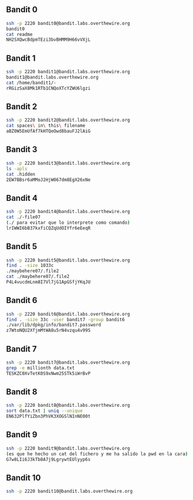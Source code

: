 ## Bandit 0
```bash
ssh -p 2220 bandit0@bandit.labs.overthewire.org
bandit0
cat readme
NH2SXQwcBdpmTEzi3bvBHMM9H66vVXjL
```
## Bandit 1
```bash
ssh -p 2220 bandit1@bandit.labs.overthewire.org
bandit1@bandit.labs.overthewire.org
cat /home/bandit1/-
rRGizSaX8Mk1RTb1CNQoXTcYZWU6lgzi
```
## Bandit 2
```bash
ssh -p 2220 bandit2@bandit.labs.overthewire.org
cat spaces\ in\ this\ filename
aBZ0W5EmUfAf7kHTQeOwd8bauFJ2lAiG
```
## Bandit 3
```bash
ssh -p 2220 bandit3@bandit.labs.overthewire.org
ls -apls
cat .hidden
2EW7BBsr6aMMoJ2HjW067dm8EgX26xNe
```
## Bandit 4
```bash
ssh -p 2220 bandit4@bandit.labs.overthewire.org
cat ./-file07 
(./ para evitar que lo interprete como comando)
lrIWWI6bB37kxfiCQZqUdOIYfr6eEeqR
```
## Bandit 5
```bash
ssh -p 2220 bandit5@bandit.labs.overthewire.org
find . -size 1033c
./maybehere07/.file2
cat ./maybehere07/.file2
P4L4vucdmLnm8I7Vl7jG1ApGSfjYKqJU
```
## Bandit 6
```bash
ssh -p 2220 bandit6@bandit.labs.overthewire.org
find . -size 33c -user bandit7 -group bandit6
./var/lib/dpkg/info/bandit7.password
z7WtoNQU2XfjmMtWA8u5rN4vzqu4v99S
```

## Bandit 7
```bash
ssh -p 2220 bandit7@bandit.labs.overthewire.org
grep -e millionth data.txt
TESKZC0XvTetK0S9xNwm25STk5iWrBvP
```

## Bandit 8
```bash
ssh -p 2220 bandit8@bandit.labs.overthewire.org
sort data.txt | uniq --unique
EN632PlfYiZbn3PhVK3XOGSlNInNE00t
```

## Bandit 9
```bash
ssh -p 2220 bandit9@bandit.labs.overthewire.org
(es que he hecho un cat del fichero y me ha salido la pwd en la cara)
G7w8LIi6J3kTb8A7j9LgrywtEUlyyp6s
```
## Bandit 10
```bash
ssh -p 2220 bandit10@bandit.labs.overthewire.org
```